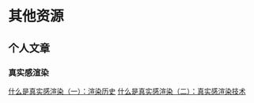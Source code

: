 # 其他资源

## 个人文章

### 真实感渲染
[什么是真实感渲染（一）：渲染历史](https://mp.weixin.qq.com/s/NoCySC4-09ZZiZfmEltTAg)
[什么是真实感渲染（二）：真实感渲染技术](https://mp.weixin.qq.com/s/GpYrjzR3FoTSuGTDCjwlyw)
